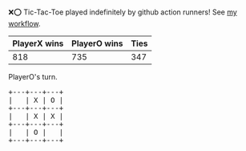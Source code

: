 :x::o: Tic-Tac-Toe played indefinitely by github action runners! See [my workflow](.github/workflows/play.yaml).

|PlayerX wins|PlayerO wins|Ties|
|-|-|-|
|818|735|347|

PlayerO's turn.

<pre>
+---+---+---+
|   | X | O |
+---+---+---+
|   | X | X |
+---+---+---+
|   | O |   |
+---+---+---+
</pre>